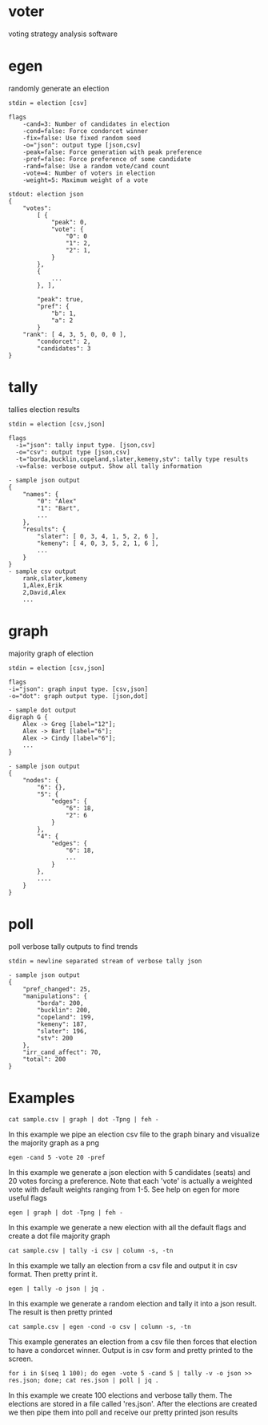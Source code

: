 voter
=====

voting strategy analysis software

egen
====
  randomly generate an election

    stdin = election [csv]

    flags
        -cand=3: Number of candidates in election
        -cond=false: Force condorcet winner
        -fix=false: Use fixed random seed
        -o="json": output type [json,csv]
        -peak=false: Force generation with peak preference
        -pref=false: Force preference of some candidate
        -rand=false: Use a random vote/cand count
        -vote=4: Number of voters in election
        -weight=5: Maximum weight of a vote

    stdout: election json
    {
        "votes":
            [ {
                "peak": 0,
                "vote": {
                    "0": 0
                    "1": 2,
                    "2": 1,
                }
            },
            {
                ...
            }, ],

            "peak": true,
            "pref": {
                "b": 1,
                "a": 2
            }
        "rank": [ 4, 3, 5, 0, 0, 0 ],
            "condorcet": 2,
            "candidates": 3
    }

tally
=====
  tallies election results

    stdin = election [csv,json]

    flags
      -i="json": tally input type. [json,csv]
      -o="csv": output type [json,csv]
      -t="borda,bucklin,copeland,slater,kemeny,stv": tally type results
      -v=false: verbose output. Show all tally information

    - sample json output
    {
        "names": {
            "0": "Alex"
            "1": "Bart",
            ...
        },
        "results": {
            "slater": [ 0, 3, 4, 1, 5, 2, 6 ],
            "kemeny": [ 4, 0, 3, 5, 2, 1, 6 ],
            ...
        }
    }
    - sample csv output
        rank,slater,kemeny
        1,Alex,Erik
        2,David,Alex
        ...

graph
=====
  majority graph of election

    stdin = election [csv,json]

    flags
    -i="json": graph input type. [csv,json]
    -o="dot": graph output type. [json,dot]

    - sample dot output
    digraph G {
        Alex -> Greg [label="12"];
        Alex -> Bart [label="6"];
        Alex -> Cindy [label="6"];
        ...
    }

    - sample json output
    {
        "nodes": {
            "6": {},
            "5": {
                "edges": {
                    "6": 18,
                    "2": 6
                }
            },
            "4": {
                "edges": {
                    "6": 18,
                    ...
                }
            },
            ....
        }
    }

poll
====
  poll verbose tally outputs to find trends

    stdin = newline separated stream of verbose tally json

    - sample json output
    {
        "pref_changed": 25,
        "manipulations": {
            "borda": 200,
            "bucklin": 200,
            "copeland": 199,
            "kemeny": 187,
            "slater": 196,
            "stv": 200
        },
        "irr_cand_affect": 70,
        "total": 200
    }


Examples
========

    cat sample.csv | graph | dot -Tpng | feh -

In this example we pipe an election csv file to the graph binary and visualize the majority graph as a png

    egen -cand 5 -vote 20 -pref

In this example we generate a json election with 5 candidates (seats) and 20 votes forcing a preference.
Note that each 'vote' is actually a weighted vote with default weights ranging from 1-5. See help on
egen for more useful flags

    egen | graph | dot -Tpng | feh -

In this example we generate a new election with all the default flags and create a dot file majority graph

    cat sample.csv | tally -i csv | column -s, -tn

In this example we tally an election from a csv file and output it in csv format. Then pretty print it.

    egen | tally -o json | jq .

In this example we generate a random election and tally it into a json result. The result is then pretty printed

    cat sample.csv | egen -cond -o csv | column -s, -tn

This example generates an election from a csv file then forces that election to have a condorcet winner.
Output is in csv form and pretty printed to the screen.

    for i in $(seq 1 100); do egen -vote 5 -cand 5 | tally -v -o json >> res.json; done; cat res.json | poll | jq .

In this example we create 100 elections and verbose tally them. The elections are stored in a file called 'res.json'.
After the elections are created we then pipe them into poll and receive our pretty printed json results
